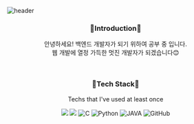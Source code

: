 ![header](https://capsule-render.vercel.app/api?type=slice&color=FFCCE5&height=300&section=header&text=Hello&desc=I'm%20Se%20Yoon&&fontAlignY=30&fontAlign=65&descAlignY=45&descAlign=73&fontSize=90&rotate=20&fontColor=FFFFFF)
<h3 align="center">💚Introduction💚</h3>
<p align="center"> 안녕하세요! 백엔드 개발자가 되기 위하여 공부 중 입니다.<br/>웹 개발에 열정 가득한  멋진 개발자가 되겠습니다😊</p>
<br/>
<h3 align="center">💛Tech Stack💛</h3>

<p align="center"> Techs that I've used at least once </p>

<p align="center">
<img src="https://img.shields.io/badge/Android-3DDC84?style=for-the-badge&logo=Android&logoColor=white"/></a> 
<img src="https://img.shields.io/badge/c++-00599C?style=for-the-badge&logo=c%2B%2B&logoColor=white"/></a>
<img alt="C" src ="https://img.shields.io/badge/C-A8B9CC?&style=for-the-badge&logo=C&logoColor=white"/></a>
<img alt="Python" src ="https://img.shields.io/badge/Python-3766AB?&style=for-the-badge&logo=Python&logoColor=white"/></a>
<img alt="JAVA" src ="https://img.shields.io/badge/Java-007396?&style=for-the-badge&logo=Java&logoColor=white"/></a>
<img alt="GitHub" src ="https://img.shields.io/badge/GitHub-181717?&style=for-the-badge&logo=GitHub&logoColor=white"/></a></p>
<br/>



